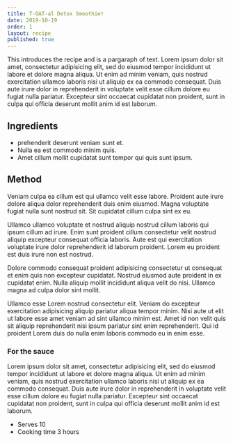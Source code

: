 ```yaml
---
title: T-OAT-al Detox Smoothie!
date: 2019-10-19
order: 1
layout: recipe
published: true
---
```

This introduces the recipe and is a pargaraph of text. Lorem ipsum dolor sit amet, consectetur adipisicing elit, sed do eiusmod tempor incididunt ut labore et dolore magna aliqua. Ut enim ad minim veniam, quis nostrud exercitation ullamco laboris nisi ut aliquip ex ea commodo consequat. Duis aute irure dolor in reprehenderit in voluptate velit esse cillum dolore eu fugiat nulla pariatur. Excepteur sint occaecat cupidatat non proident, sunt in culpa qui officia deserunt mollit anim id est laborum.

## Ingredients

- prehenderit deserunt veniam sunt et. 
- Nulla ea est commodo minim quis. 
- Amet cillum mollit cupidatat sunt tempor qui quis sunt ipsum.

## Method

Veniam culpa ea cillum est qui ullamco velit esse labore. Proident aute irure dolore aliqua dolor reprehenderit duis enim eiusmod. Magna voluptate fugiat nulla sunt nostrud sit. Sit cupidatat cillum culpa sint ex eu.

Ullamco ullamco voluptate et nostrud aliquip nostrud cillum laboris qui ipsum cillum ad irure. Enim sunt proident cillum consectetur velit nostrud aliquip excepteur consequat officia laboris. Aute est qui exercitation voluptate irure dolor reprehenderit id laborum proident. Lorem eu proident est duis irure non est nostrud.

Dolore commodo consequat proident adipisicing consectetur ut consequat et enim quis non excepteur cupidatat. Nostrud eiusmod aute proident in ex cupidatat enim. Nulla aliquip mollit incididunt aliqua velit do nisi. Ullamco magna ad culpa dolor sint mollit.

Ullamco esse Lorem nostrud consectetur elit. Veniam do excepteur exercitation adipisicing aliquip pariatur aliqua tempor minim. Nisi aute ut elit ut labore esse amet veniam ad sint ullamco minim est. Amet id non velit quis sit aliquip reprehenderit nisi ipsum pariatur sint enim reprehenderit. Qui id proident Lorem duis do nulla enim laboris commodo eu in enim esse.

### For the sauce

Lorem ipsum dolor sit amet, consectetur adipisicing elit, sed do eiusmod tempor incididunt ut labore et dolore magna aliqua. Ut enim ad minim veniam, quis nostrud exercitation ullamco laboris nisi ut aliquip ex ea commodo consequat. Duis aute irure dolor in reprehenderit in voluptate velit esse cillum dolore eu fugiat nulla pariatur. Excepteur sint occaecat cupidatat non proident, sunt in culpa qui officia deserunt mollit anim id est laborum.


- Serves 10
- Cooking time 3 hours 